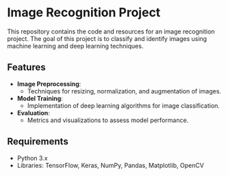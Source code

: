 # Image Recognition Project

This repository contains the code and resources for an image recognition project. The goal of this project is to classify and identify images using machine learning and deep learning techniques.

## Features

- **Image Preprocessing**:
  - Techniques for resizing, normalization, and augmentation of images.
- **Model Training**:
  - Implementation of deep learning algorithms for image classification.
- **Evaluation**:
  - Metrics and visualizations to assess model performance.

## Requirements

- Python 3.x
- Libraries: TensorFlow, Keras, NumPy, Pandas, Matplotlib, OpenCV
